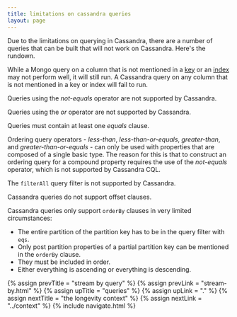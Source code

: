 ```yaml
---
title: limitations on cassandra queries
layout: page
---
```


Due to the limitations on querying in Cassandra, there are a number of
queries that can be built that will not work on Cassandra. Here's
the rundown.

While a Mongo query on a column that is not mentioned in a
[key](../ptype/keys.html) or an [index](../ptype/indexes.html)
may not perform well, it will still run. A Cassandra query on any
column that is not mentioned in a key or index will fail to run.

Queries using the _not-equals_ operator are not supported by Cassandra.

Queries using the _or_ operator are not supported by Cassandra.

Queries must contain at least one _equals_ clause.

Ordering query operators - _less-than_, _less-than-or-equals_,
_greater-than_, and _greater-than-or-equals_ - can only be used with
properties that are composed of a single basic type. The reason for
this is that to construct an ordering query for a compound property
requires the use of the _not-equals_ operator, which is not supported
by Cassandra CQL.

The `filterAll` query filter is not supported by Cassandra.

Cassandra queries do not support offset clauses.

Cassandra queries only support `orderBy` clauses in very limited
circumstances:

- The entire partition of the partition key has to be in the query filter with `eqs`.
- Only post partition properties of a partial partition key can be mentioned in the `orderBy` clause.
- They must be included in order.
- Either everything is ascending or everything is descending.

{% assign prevTitle = "stream by query" %}
{% assign prevLink  = "stream-by.html" %}
{% assign upTitle   = "queries" %}
{% assign upLink    = "." %}
{% assign nextTitle = "the longevity context" %}
{% assign nextLink  = "../context" %}
{% include navigate.html %}
